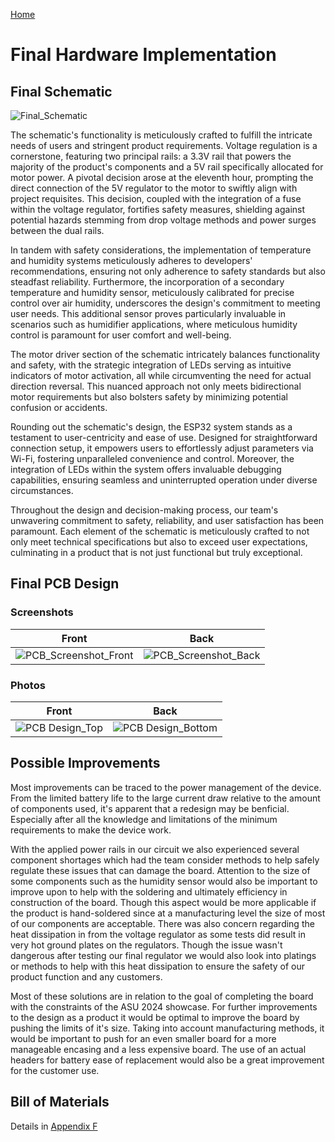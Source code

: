 [Home](/index.md)


# **Final Hardware Implementation**
## Final Schematic

![Final_Schematic](https://github.com/Team-309-Hydro-Pro/EGR314-Spring2024-Team309.github.io/assets/84349229/525ff851-ef5e-4878-be15-d7bee635eabb)


The schematic's functionality is meticulously crafted to fulfill the intricate needs of users and stringent product requirements. Voltage regulation is a cornerstone, featuring two principal rails: a 3.3V rail that powers the majority of the product's components and a 5V rail specifically allocated for motor power. A pivotal decision arose at the eleventh hour, prompting the direct connection of the 5V regulator to the motor to swiftly align with project requisites. This decision, coupled with the integration of a fuse within the voltage regulator, fortifies safety measures, shielding against potential hazards stemming from drop voltage methods and power surges between the dual rails.

In tandem with safety considerations, the implementation of temperature and humidity systems meticulously adheres to developers' recommendations, ensuring not only adherence to safety standards but also steadfast reliability. Furthermore, the incorporation of a secondary temperature and humidity sensor, meticulously calibrated for precise control over air humidity, underscores the design's commitment to meeting user needs. This additional sensor proves particularly invaluable in scenarios such as humidifier applications, where meticulous humidity control is paramount for user comfort and well-being.

The motor driver section of the schematic intricately balances functionality and safety, with the strategic integration of LEDs serving as intuitive indicators of motor activation, all while circumventing the need for actual direction reversal. This nuanced approach not only meets bidirectional motor requirements but also bolsters safety by minimizing potential confusion or accidents.

Rounding out the schematic's design, the ESP32 system stands as a testament to user-centricity and ease of use. Designed for straightforward connection setup, it empowers users to effortlessly adjust parameters via Wi-Fi, fostering unparalleled convenience and control. Moreover, the integration of LEDs within the system offers invaluable debugging capabilities, ensuring seamless and uninterrupted operation under diverse circumstances.

Throughout the design and decision-making process, our team's unwavering commitment to safety, reliability, and user satisfaction has been paramount. Each element of the schematic is meticulously crafted to not only meet technical specifications but also to exceed user expectations, culminating in a product that is not just functional but truly exceptional.

## Final PCB Design
### Screenshots

|Front|Back|
|-----|-----|
|![PCB_Screenshot_Front](https://github.com/Team-309-Hydro-Pro/EGR314-Spring2024-Team309.github.io/assets/84349229/bc17e795-b395-4743-9c21-e543d4c01a46)| ![PCB_Screenshot_Back](https://github.com/Team-309-Hydro-Pro/EGR314-Spring2024-Team309.github.io/assets/84349229/d403b212-5084-4807-89e2-62fe3b1b6392)|

### Photos

|Front|Back|
|-----|-----|
|![PCB Design_Top](https://github.com/Team-309-Hydro-Pro/EGR314-Spring2024-Team309.github.io/assets/84349229/1171be45-e810-46b9-b698-2d53fa288f01)| ![PCB Design_Bottom](https://github.com/Team-309-Hydro-Pro/EGR314-Spring2024-Team309.github.io/assets/84349229/94b15686-c06b-411a-9026-1824a7b9dc62)|

## Possible Improvements
Most improvements can be traced to the power management of the device. From the limited battery life to the large current draw relative to the amount of components used, it's apparent that a redesign may be benficial. Especially after all the knowledge and limitations of the minimum requirements to make the device work. 

With the applied power rails in our circuit we also experienced several component shortages which had the team consider methods to help safely regulate these issues that can damage the board. Attention to the size of some components such as the humidity sensor would also be important to improve upon to help with the soldering and ultimately efficiency in construction of the board. Though this aspect would be more applicable if the product is hand-soldered since at a manufacturing level the size of most of our components are acceptable. There was also concern regarding the heat dissipation in from the voltage regulator as some tests did result in very hot ground plates on the regulators. Though the issue wasn't dangerous after testing our final regulator we would also look into platings or methods to help with this heat dissipation to ensure the safety of our product function and any customers.

Most of these solutions are in relation to the goal of completing the board with the constraints of the ASU 2024 showcase. For further improvements to the design as a product it would be optimal to improve the board by pushing the limits of it's size. Taking into account manufacturing methods, it would be important to push for an even smaller board for a more manageable encasing and a less expensive board. The use of an actual headers for battery ease of replacement would also be a great improvement for the customer use. 

## Bill of Materials

Details in [Appendix F](/Appendix_F.md)
